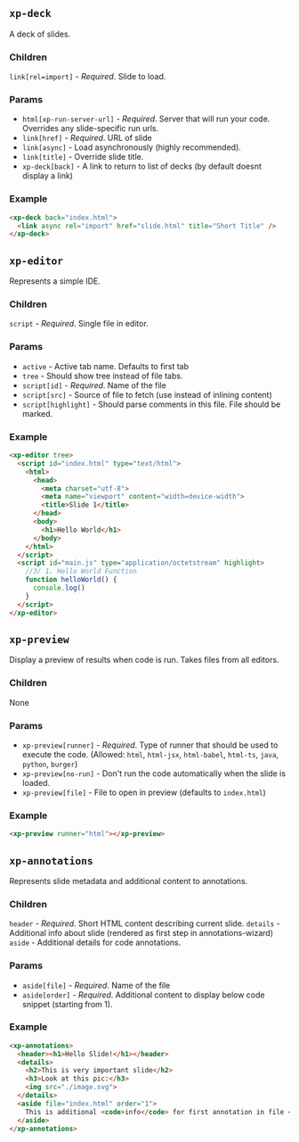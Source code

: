## `xp-deck`
A deck of slides.

### Children
`link[rel=import]` - *Required*. Slide to load.

### Params
- `html[xp-run-server-url]` - *Required*. Server that will run your code. Overrides any slide-specific run urls.
- `link[href]` - *Required*. URL of slide
- `link[async]` - Load asynchronously (highly recommended).
- `link[title]` - Override slide title.
- `xp-deck[back]` - A link to return to list of decks (by default doesnt display a link)

### Example
```html
<xp-deck back="index.html">
  <link async rel="import" href="slide.html" title="Short Title" />
</xp-deck>
```

## `xp-editor`
Represents a simple IDE.

### Children
`script` - *Required*. Single file in editor.

### Params
- `active` - Active tab name. Defaults to first tab
- `tree` - Should show tree instead of file tabs.
- `script[id]` - *Required*. Name of the file
- `script[src]` - Source of file to fetch (use instead of inlining content)
- `script[highlight]` - Should parse comments in this file. File should be marked.

### Example
```html
<xp-editor tree>
  <script id="index.html" type="text/html">
    <html>
      <head>
        <meta charset="utf-8">
        <meta name="viewport" content="width=device-width">
        <title>Slide 1</title>
      </head>
      <body>
        <h1>Hello World</h1>
      </body>
    </html>
  </script>
  <script id="main.js" type="application/octetstream" highlight>
    //3/ 1. Hello World Function
    function helloWorld() {
      console.log()
    }
  </script>
</xp-editor>
```

## `xp-preview`
Display a preview of results when code is run. Takes files from all editors.

### Children
None

### Params
- `xp-preview[runner]` - *Required*. Type of runner that should be used to execute the code. (Allowed: `html`, `html-jsx`, `html-babel`, `html-ts`, `java`, `python`, `burger`)
- `xp-preview[no-run]` - Don't run the code automatically when the slide is loaded.
- `xp-preview[file]` - File to open in preview (defaults to `index.html`)

### Example
```html
<xp-preview runner="html"></xp-preview>
```

## `xp-annotations`
Represents slide metadata and additional content to annotations.

### Children
`header` - *Required*. Short HTML content describing current slide.
`details` - Additional info about slide (rendered as first step in annotations-wizard)
`aside` - Additional details for code annotations.

### Params
- `aside[file]` - *Required*. Name of the file
- `aside[order]` - *Required*. Additional content to display below code snippet (starting from 1).

### Example
```html
<xp-annotations>
  <header><h1>Hello Slide!</h1></header>
  <details>
    <h2>This is very important slide</h2>
    <h3>Look at this pic:</h3>
    <img src="./image.svg">
  </details>
  <aside file="index.html" order="1">
    This is additional <code>info</code> for first annotation in file <code>index.html</code>
  </aside>
</xp-annotations>
```

